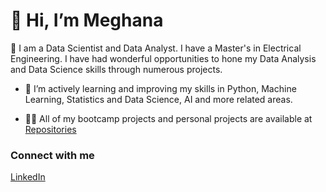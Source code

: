 # 👋 Hi, I’m Meghana
👀 I am a Data Scientist and Data Analyst. I have a Master's in Electrical Engineering. 
I have had wonderful opportunities to hone my Data Analysis and Data Science skills through numerous projects.
- 🌱 I’m actively learning and improving my skills in Python, Machine Learning, Statistics and Data Science, AI and more related areas.

- 👨‍💻 All of my bootcamp projects and personal projects are available at <a href="https://github.com/megabagem?tab=repositories">Repositories</a>

### Connect with me
<a href="https://www.linkedin.com/in/bgem/">LinkedIn</a>


<!---
megabagem/megabagem is a ✨ special ✨ repository because its `README.md` (this file) appears on your GitHub profile.
You can click the Preview link to take a look at your changes. 
- 💞️ I’m looking to collaborate and.
- 📫 How to reach me ...
- 😄 Pronouns: ...
- ⚡ Fun fact: ...
--->
